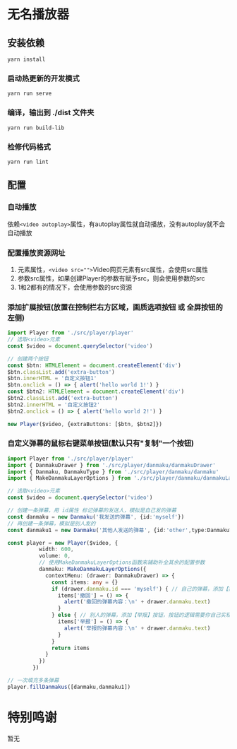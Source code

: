 # 无名播放器

## 安装依赖
```
yarn install
```

### 启动热更新的开发模式
```
yarn run serve
```

### 编译，输出到 ./dist 文件夹
```
yarn run build-lib
```

### 检修代码格式
```
yarn run lint
```

## 配置

### 自动播放
    
依赖`<video autoplay>`属性，有autoplay属性就自动播放，没有autoplay就不会自动播放
    
### 配置播放资源网址
    
1. 元素属性，`<video src="">`Video网页元素有src属性，会使用src属性
2. 参数src属性，如果创建Player的参数有赋予src，则会使用参数的src
3. 1和2都有的情况下，会使用参数的src资源

### 添加扩展按钮(放置在控制栏右方区域，画质选项按钮 或 全屏按钮的左侧)

```typescript
import Player from './src/player/player'
// 选取<video>元素
const $video = document.querySelector('video')

// 创建两个按钮
const $btn: HTMLElement = document.createElement('div')
$btn.classList.add('extra-button')
$btn.innerHTML = '自定义按钮1'
$btn.onclick = () => { alert('hello world 1!') }
const $btn2: HTMLElement = document.createElement('div')
$btn2.classList.add('extra-button')
$btn2.innerHTML = '自定义按钮2'
$btn2.onclick = () => { alert('hello world 2!') }

new Player($video, {extraButtons: [$btn, $btn2]})
```

### 自定义弹幕的鼠标右键菜单按钮(默认只有"复制"一个按钮)
```typescript
import Player from './src/player/player'
import { DanmakuDrawer } from './src/player/danmaku/danmakuDrawer'
import { Danmaku, DanmakuType } from './src/player/danmaku/danmaku' 
import { MakeDanmakuLayerOptions } from './src/player/danmaku/danmakuLayer'

// 选取<video>元素
const $video = document.querySelector('video')

// 创建一条弹幕，用 id属性 标记弹幕的发送人，模拟是自己发的弹幕
const danmaku = new Danmaku('我发送的弹幕', {id:'myself'})
// 再创建一条弹幕，模拟是别人发的
const danmaku1 = new Danmaku('其他人发送的弹幕', {id:'other',type:DanmakuType.Top})

const player = new Player($video, {
          width: 600,
          volume: 0,
          // 使用MakeDanmakuLayerOptions函数来辅助补全其余的配置参数
          danmaku: MakeDanmakuLayerOptions({
            contextMenu: (drawer: DanmakuDrawer) => {
              const items: any = {}
              if (drawer.danmaku.id === 'myself') { // 自己的弹幕，添加【撤回】按钮，按钮的逻辑需要你自己实现
                items['撤回'] = () => {
                  alert('撤回的弹幕内容：\n' + drawer.danmaku.text)
                }
              } else { // 别人的弹幕，添加【举报】按钮，按钮的逻辑需要你自己实现
                items['举报'] = () => {
                  alert('举报的弹幕内容：\n' + drawer.danmaku.text)
                }
              }
              return items
            }
          })
        })

// 一次填充多条弹幕
player.fillDanmakus([danmaku,danmaku1])
```

# 特别鸣谢
暂无


